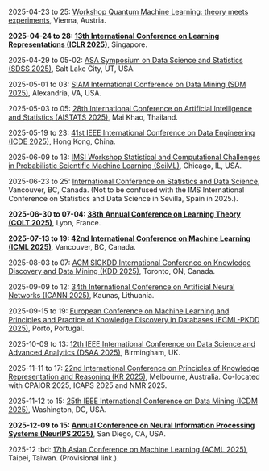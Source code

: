 2025-04-23 to 25: [Workshop Quantum Machine Learning: theory meets experiments](https://quantum.univie.ac.at/events/quantum-machine-learning-workshop-2025/), Vienna, Austria.

**2025-04-24 to 28: [13th International Conference on Learning Representations (ICLR 2025)](https://iclr.cc)**, Singapore.

2025-04-29 to 05-02: [ASA Symposium on Data Science and Statistics (SDSS 2025)](https://ww2.amstat.org/meetings/sdss/2025/), Salt Lake City, UT, USA.

2025-05-01 to 03: [SIAM International Conference on Data Mining (SDM 2025)](https://siam.org/conferences-events/siam-conferences/sdm25/), Alexandria, VA, USA.

2025-05-03 to 05: [28th International Conference on Artificial Intelligence and Statistics (AISTATS 2025)](https://aistats.org/aistats2025/), Mai Khao, Thailand.

2025-05-19 to 23: [41st IEEE International Conference on Data Engineering (ICDE 2025)](https://ieee-icde.org/2025/), Hong Kong, China.

2025-06-09 to 13: [IMSI Workshop Statistical and Computational Challenges in Probabilistic Scientific Machine Learning (SciML)](https://imsi.institute/activities/statistical-and-computational-challenges-in-probabilistic-scientific-machine-learning-sciml/), Chicago, IL, USA.

2025-06-23 to 25: [International Conference on Statistics and Data Science](https://icsds.github.io/2025/), Vancouver, BC, Canada. (Not to be confused with the IMS International Conference on Statistics and Data Science in Sevilla, Spain in 2025.).

**2025-06-30 to 07-04: [38th Annual Conference on Learning Theory (COLT 2025)](http://learningtheory.org/colt2025/)**, Lyon, France.

**2025-07-13 to 19: [42nd International Conference on Machine Learning (ICML 2025)](https://icml.cc)**, Vancouver, BC, Canada.

2025-08-03 to 07: [ACM SIGKDD International Conference on Knowledge Discovery and Data Mining (KDD 2025)](https://kdd2025.kdd.org), Toronto, ON, Canada.

2025-09-09 to 12: [34th International Conference on Artificial Neural Networks (ICANN 2025)](https://e-nns.org/icann2025/), Kaunas, Lithuania.

2025-09-15 to 19: [European Conference on Machine Learning and Principles and Practice of Knowledge Discovery in Databases (ECML-PKDD 2025)](https://ecmlpkdd.org/2025/), Porto, Portugal.

2025-10-09 to 13: [12th IEEE International Conference on Data Science and Advanced Analytics (DSAA 2025)](https://dsaa.ieee.org/2025/), Birmingham, UK.

2025-11-11 to 17: [22nd International Conference on Principles of Knowledge Representation and Reasoning (KR 2025)](https://kr.org/KR2025), Melbourne, Australia. Co-located with CPAIOR 2025, ICAPS 2025 and NMR 2025.

2025-11-12 to 15: [25th IEEE International Conference on Data Mining (ICDM 2025)](https://www3.cs.stonybrook.edu/~icdm2025/), Washington, DC, USA.

**2025-12-09 to 15: [Annual Conference on Neural Information Processing Systems (NeurIPS 2025)](http://wikicfp.com/cfp/servlet/event.showcfp?eventid=182647&copyownerid=163282)**, San Diego, CA, USA.

2025-12 tbd: [17th Asian Conference on Machine Learning (ACML 2025)](https://acml-conf.org), Taipei, Taiwan. (Provisional link.).

